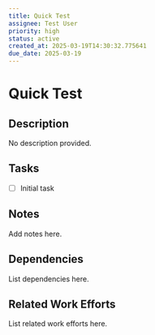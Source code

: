 ```yaml
---
title: Quick Test
assignee: Test User
priority: high
status: active
created_at: 2025-03-19T14:30:32.775641
due_date: 2025-03-19
---
```


# Quick Test

## Description
No description provided.

## Tasks
- [ ] Initial task

## Notes
Add notes here.

## Dependencies
List dependencies here.

## Related Work Efforts
List related work efforts here.